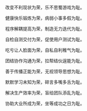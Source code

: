 改变不利现状为荣，乐不思蜀游戏为耻。

健康快乐锻炼为荣，病弱小事多假为耻。

程序解耦提高为荣，制造无力迭代为耻。

自检自测交付为荣，促使用户测试为耻。

吃亏让人脸面为荣，自私自利稚气为耻。

团结协作沟通为荣，拉帮结伙逞能为耻。

善于传播正能为荣，无视领导思想为耻。

默默学习未知为荣，碎言多嘴多舌为耻。

解决生产效率为荣，盲给团队添乱为耻。

协助大业所成为荣，坐等成功之日为耻。
